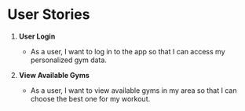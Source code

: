 # User Stories

1. **User Login**
   - As a user, I want to log in to the app so that I can access my personalized gym data.

2. **View Available Gyms**
   - As a user, I want to view available gyms in my area so that I can choose the best one for my workout.

